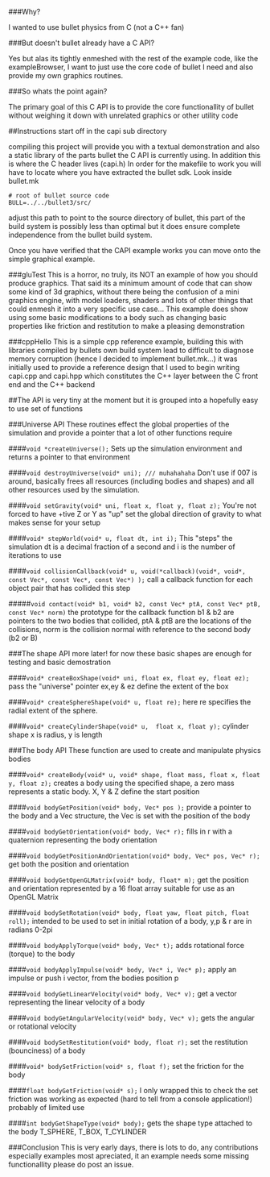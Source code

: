 ###Why?

I wanted to use bullet physics from C (not a C++ fan)


###But doesn't bullet already have a C API?


Yes but alas its tightly enmeshed with the rest of the example code, 
like the exampleBrowser, I want to just use the core code of bullet I 
need and also provide my own graphics routines.

###So whats the point again?


The primary goal of this C API is to provide the core functionallity of
bullet without weighing it down with unrelated graphics or other utility
code

##Instructions
start off in the capi sub directory

compiling this project will provide you with a textual demonstration
and also a static library of the parts bullet the C API is currently 
using. In addition this is where the C header lives (capi.h)
In order for the makefile to work you will have to locate where you
have extracted the bullet sdk. Look inside bullet.mk

	# root of bullet source code
	BULL=../../bullet3/src/

adjust this path to point to the source directory of bullet, this part
of the build system is possibly less than optimal but it does ensure
complete independence from the bullet build system.

Once you have verified that the CAPI example works you can move onto the
simple graphical example.

###gluTest
This is a horror, no truly, its NOT an example of how you should produce
graphics.  That said its a minimum amount of code that can show some
kind of 3d graphics, without there being the confusion of a mini 
graphics engine, with model loaders, shaders and lots of other things
that could enmesh it into a very specific use case...
This example does show using some basic modifications to a body such as
changing basic properties like friction and restitution to make a 
pleasing demonstration

###cppHello
This is a simple cpp reference example, building this with libraries
compiled by bullets own build system lead to difficult to diagnose 
memory corruption (hence I decided to implement bullet.mk...) it was
initially used to provide a reference design that I used to begin 
writing capi.cpp and capi.hpp which constitutes the C++ layer between
the C front end and the C++ backend

##The API
is very tiny at the moment but it is grouped into a hopefully easy to
use set of functions

###Universe API
These routines effect the global properties of the simulation and 
provide a pointer that a lot of other functions require

####``void *createUniverse();``
Sets up the simulation environment and returns a pointer to that
environment

####``void destroyUniverse(void* uni); /// muhahahaha``
Don't use if 007 is around, basically frees all resources (including
bodies and shapes) and all other resources used by the simulation.

####``void setGravity(void* uni, float x, float y, float z);``
You're not forced to have +tive Z or Y as "up" set the global direction
of gravity to what makes sense for your setup

####``void* stepWorld(void* u, float dt, int i);``
This "steps" the simulation dt is a decimal fraction of a second and
i is the number of iterations to use

####``void collisionCallback(void* u, void(*callback)(void*, void*, const Vec*, const Vec*, const Vec*) );``
call a callback function for each object pair that has collided this step

#####``void contact(void* b1, void* b2, const Vec* ptA, const Vec* ptB, const Vec* norm)``
the prototype for the callback function b1 & b2 are pointers to the two bodies that collided, ptA & ptB are the
locations of the collisions, norm is the collision normal with reference
to the second body (b2 or B) 


###The shape API
more later! for now these basic shapes are enough for testing and basic
demostration

####``void* createBoxShape(void* uni, float ex, float ey, float ez);``
pass the "universe" pointer ex,ey & ez define the extent of the box

####``void* createSphereShape(void* u, float re);``
here re specifies the radial extent of the sphere.

####``void* createCylinderShape(void* u,  float x, float y);``
cylinder shape x is radius, y is length


###The body API
These function are used to create and manipulate physics bodies

####``void* createBody(void* u, void* shape, float mass, float x, float y, float z);``
creates a body using the specified shape, a zero mass represents a 
static body.  X, Y & Z define the start position

####``void bodyGetPosition(void* body, Vec* pos );``
provide a pointer to the body and a Vec structure, the Vec is set with
the position of the body

####``void bodyGetOrientation(void* body, Vec* r);``
fills in r with a quaternion representing the body orientation

####``void bodyGetPositionAndOrientation(void* body, Vec* pos, Vec* r);``
get both the position and orientation

####``void bodyGetOpenGLMatrix(void* body, float* m);``
get the position and orientation represented by a 16 float array 
suitable for use as an OpenGL Matrix

####``void bodySetRotation(void* body, float yaw, float pitch, float roll);``
intended to be used to set in initial rotation of a body, y,p & r are in
radians 0-2pi

####``void bodyApplyTorque(void* body, Vec* t);``
adds rotational force (torque) to the body

####``void bodyApplyImpulse(void* body, Vec* i, Vec* p);``
apply an impulse or push i vector, from the bodies position p

####``void bodyGetLinearVelocity(void* body, Vec* v);``
get a vector representing the linear velocity of a body

####``void bodyGetAngularVelocity(void* body, Vec* v);``
gets the angular or rotational velocity

####``void bodySetRestitution(void* body, float r);``
set the restitution (bounciness) of a body

####``void* bodySetFriction(void* s, float f);``
set the friction for the body

####``float bodyGetFriction(void* s);``
I only wrapped this to check the set friction was working as expected
(hard to tell from a console application!) probably of limited use

####``int bodyGetShapeType(void* body);``
gets the shape type attached to the body
	T_SPHERE, T_BOX, T_CYLINDER

###Conclusion
This is very early days, there is lots to do, any contributions 
especially examples most apreciated, it an example needs some missing
functionallity please do post an issue.
